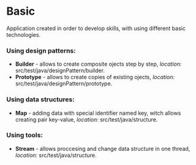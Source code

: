 # Basic
Application created in order to develop skills, with using different basic technologies. 

### Using design patterns:
* **Builder** - allows to create composite ojects step by step, _location:_ src/test/java/designPattern/builder.
* **Prototype** - allows to create copies of existing ojects, _location:_ src/test/java/designPattern/prototype.

### Using data structures:
* **Map** - adding data with special identifier named key, witch allows creating pair key-value, _location:_ src/test/java/structure.

### Using tools:
* **Stream** - allows proccesing and change data structure in one thread, _location:_ src/test/java/structure.
